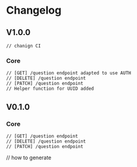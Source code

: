 # Changelog

## V1.0.0

```
// chanign CI
```
### Core
```
// [GET] /question endpoint adapted to use AUTH
// [DELETE] /question endpoint
// [PATCH] /question endpoint
// Helper function for UUID added

```

## V0.1.0

### Core
```
// [GET] /question endpoint
// [DELETE] /question endpoint
// [PATCH] /question endpoint

```
// how to generate

